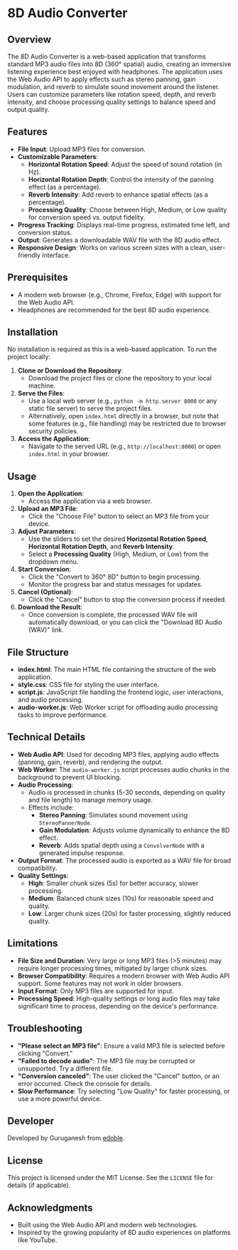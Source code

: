 # 8D Audio Converter

## Overview
The 8D Audio Converter is a web-based application that transforms standard MP3 audio files into 8D (360° spatial) audio, creating an immersive listening experience best enjoyed with headphones. The application uses the Web Audio API to apply effects such as stereo panning, gain modulation, and reverb to simulate sound movement around the listener. Users can customize parameters like rotation speed, depth, and reverb intensity, and choose processing quality settings to balance speed and output quality.

## Features
- **File Input**: Upload MP3 files for conversion.
- **Customizable Parameters**:
  - **Horizontal Rotation Speed**: Adjust the speed of sound rotation (in Hz).
  - **Horizontal Rotation Depth**: Control the intensity of the panning effect (as a percentage).
  - **Reverb Intensity**: Add reverb to enhance spatial effects (as a percentage).
  - **Processing Quality**: Choose between High, Medium, or Low quality for conversion speed vs. output fidelity.
- **Progress Tracking**: Displays real-time progress, estimated time left, and conversion status.
- **Output**: Generates a downloadable WAV file with the 8D audio effect.
- **Responsive Design**: Works on various screen sizes with a clean, user-friendly interface.

## Prerequisites
- A modern web browser (e.g., Chrome, Firefox, Edge) with support for the Web Audio API.
- Headphones are recommended for the best 8D audio experience.

## Installation
No installation is required as this is a web-based application. To run the project locally:

1. **Clone or Download the Repository**:
   - Download the project files or clone the repository to your local machine.
2. **Serve the Files**:
   - Use a local web server (e.g., `python -m http.server 8000` or any static file server) to serve the project files.
   - Alternatively, open `index.html` directly in a browser, but note that some features (e.g., file handling) may be restricted due to browser security policies.
3. **Access the Application**:
   - Navigate to the served URL (e.g., `http://localhost:8000`) or open `index.html` in your browser.

## Usage
1. **Open the Application**:
   - Access the application via a web browser.
2. **Upload an MP3 File**:
   - Click the "Choose File" button to select an MP3 file from your device.
3. **Adjust Parameters**:
   - Use the sliders to set the desired **Horizontal Rotation Speed**, **Horizontal Rotation Depth**, and **Reverb Intensity**.
   - Select a **Processing Quality** (High, Medium, or Low) from the dropdown menu.
4. **Start Conversion**:
   - Click the "Convert to 360° 8D" button to begin processing.
   - Monitor the progress bar and status messages for updates.
5. **Cancel (Optional)**:
   - Click the "Cancel" button to stop the conversion process if needed.
6. **Download the Result**:
   - Once conversion is complete, the processed WAV file will automatically download, or you can click the "Download 8D Audio (WAV)" link.

## File Structure
- **index.html**: The main HTML file containing the structure of the web application.
- **style.css**: CSS file for styling the user interface.
- **script.js**: JavaScript file handling the frontend logic, user interactions, and audio processing.
- **audio-worker.js**: Web Worker script for offloading audio processing tasks to improve performance.

## Technical Details
- **Web Audio API**: Used for decoding MP3 files, applying audio effects (panning, gain, reverb), and rendering the output.
- **Web Worker**: The `audio-worker.js` script processes audio chunks in the background to prevent UI blocking.
- **Audio Processing**:
  - Audio is processed in chunks (5-30 seconds, depending on quality and file length) to manage memory usage.
  - Effects include:
    - **Stereo Panning**: Simulates sound movement using `StereoPannerNode`.
    - **Gain Modulation**: Adjusts volume dynamically to enhance the 8D effect.
    - **Reverb**: Adds spatial depth using a `ConvolverNode` with a generated impulse response.
- **Output Format**: The processed audio is exported as a WAV file for broad compatibility.
- **Quality Settings**:
  - **High**: Smaller chunk sizes (5s) for better accuracy, slower processing.
  - **Medium**: Balanced chunk sizes (10s) for reasonable speed and quality.
  - **Low**: Larger chunk sizes (20s) for faster processing, slightly reduced quality.

## Limitations
- **File Size and Duration**: Very large or long MP3 files (>5 minutes) may require longer processing times, mitigated by larger chunk sizes.
- **Browser Compatibility**: Requires a modern browser with Web Audio API support. Some features may not work in older browsers.
- **Input Format**: Only MP3 files are supported for input.
- **Processing Speed**: High-quality settings or long audio files may take significant time to process, depending on the device's performance.

## Troubleshooting
- **"Please select an MP3 file"**: Ensure a valid MP3 file is selected before clicking "Convert."
- **"Failed to decode audio"**: The MP3 file may be corrupted or unsupported. Try a different file.
- **"Conversion canceled"**: The user clicked the "Cancel" button, or an error occurred. Check the console for details.
- **Slow Performance**: Try selecting "Low Quality" for faster processing, or use a more powerful device.

## Developer
Developed by Guruganesh from [edoble](https://edoble.in).

## License
This project is licensed under the MIT License. See the `LICENSE` file for details (if applicable).

## Acknowledgments
- Built using the Web Audio API and modern web technologies.
- Inspired by the growing popularity of 8D audio experiences on platforms like YouTube.
